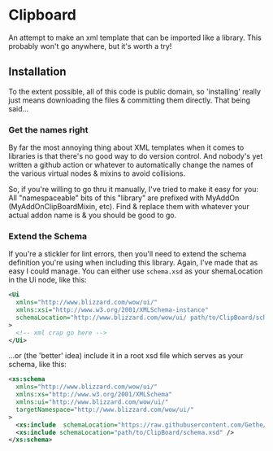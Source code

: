 # Clipboard

An attempt to make an xml template that can be imported like a library. This probably won't go anywhere, but it's worth a try!

## Installation

To the extent possible, all of this code is public domain, so 'installing' really just means downloading the files & committing them directly. That being said...

### Get the names right

By far the most annoying thing about XML templates when it comes to libraries is that there's no good way to do version control. And nobody's yet written a github action or whatever to automatically change the names of the various virtual nodes & mixins to avoid collisions.

So, if you're willing to go thru it manually, I've tried to make it easy for you: All "namespaceable" bits of this "library" are prefixed with MyAddOn (MyAddOnClipBoardMixin, etc). Find & replace them with whatever your actual addon name is & you should be good to go.

### Extend the Schema

If you're a stickler for lint errors, then you'll need to extend the schema definition you're using when including this library. Again, I've made that as easy I could manage. You can either use `schema.xsd` as your shemaLocation in the Ui node, like this:

```xml
<Ui
  xmlns="http://www.blizzard.com/wow/ui/"
  xmlns:xsi="http://www.w3.org/2001/XMLSchema-instance"
  schemaLocation="http://www.blizzard.com/wow/ui/ path/to/ClipBoard/schema.xsd"
>
  <!-- xml crap go here -->
</Ui>
```

...or (the 'better' idea) include it in a root xsd file which serves as your schema, like this:

```xml
<xs:schema
  xmlns="http://www.blizzard.com/wow/ui/"
  xmlns:xs="http://www.w3.org/2001/XMLSchema"
  xmlns:ui="http://www.blizzard.com/wow/ui/"
  targetNamespace="http://www.blizzard.com/wow/ui/"
>
  <xs:include  schemaLocation="https://raw.githubusercontent.com/Gethe/wow-ui-source/live/Interface/FrameXML/UI_shared.xsd" />
  <xs:include schemaLocation="path/to/ClipBoard/schema.xsd" />
</xs:schema>
```
